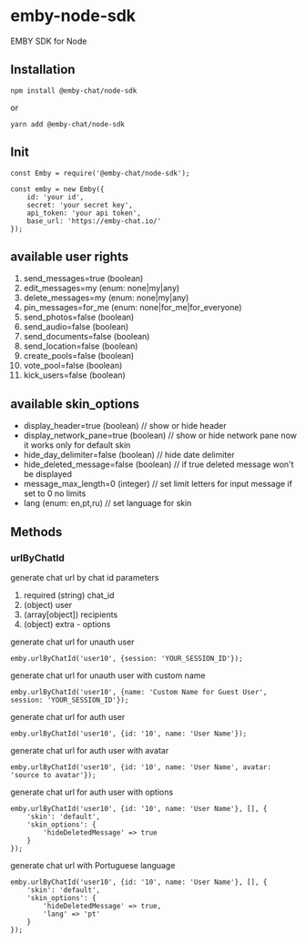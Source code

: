 # emby-node-sdk
EMBY SDK for Node

## Installation

    npm install @emby-chat/node-sdk
or

    yarn add @emby-chat/node-sdk

## Init

    const Emby = require('@emby-chat/node-sdk');

    const emby = new Emby({
        id: 'your id',
        secret: 'your secret key',
        api_token: 'your api token',
        base_url: 'https://emby-chat.io/'
    });

## available user rights

1. send_messages=true (boolean)
2. edit_messages=my (enum: none|my|any)
3. delete_messages=my (enum: none|my|any)
4. pin_messages=for_me (enum: none|for_me|for_everyone)
5. send_photos=false (boolean)
6. send_audio=false (boolean)
7. send_documents=false (boolean)
8. send_location=false (boolean)
9. create_pools=false (boolean)
10. vote_pool=false (boolean)
11. kick_users=false (boolean)

## available skin_options

- display_header=true (boolean) // show or hide header
- display_network_pane=true (boolean) // show or hide network pane now it works only for default skin
- hide_day_delimiter=false (boolean) // hide date delimiter
- hide_deleted_message=false (boolean) // if true deleted message won't be displayed
- message_max_length=0 (integer) // set limit letters for input message if set to 0 no limits
- lang (enum: en,pt,ru) // set language for skin

## Methods

### urlByChatId
generate chat url by chat id
parameters
1. required (string) chat_id
2. (object) user
3. (array[object]) recipients
4. (object) extra - options

generate chat url for unauth user

    emby.urlByChatId('user10', {session: 'YOUR_SESSION_ID'});

generate chat url for unauth user with custom name

    emby.urlByChatId('user10', {name: 'Custom Name for Guest User', session: 'YOUR_SESSION_ID'});

generate chat url for auth user

    emby.urlByChatId('user10', {id: '10', name: 'User Name'});

generate chat url for auth user with avatar

    emby.urlByChatId('user10', {id: '10', name: 'User Name', avatar: 'source to avatar'});

generate chat url for auth user with options

    emby.urlByChatId('user10', {id: '10', name: 'User Name'}, [], {
        'skin': 'default',
        'skin_options': {
            'hideDeletedMessage' => true
        }
    });

generate chat url with Portuguese language

    emby.urlByChatId('user10', {id: '10', name: 'User Name'}, [], {
        'skin': 'default',
        'skin_options': {
            'hideDeletedMessage' => true,
            'lang' => 'pt'
        }
    });